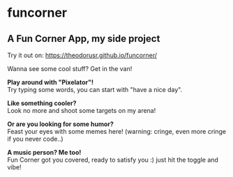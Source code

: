 # funcorner
## A Fun Corner App, my side project
Try it out on: https://theodorusr.github.io/funcorner/

Wanna see some cool stuff? Get in the van!

**Play around with "Pixelator"!**  
Try typing some words, you can start with "have a nice day".

**Like something cooler?**  
Look no more and shoot some targets on my arena!

**Or are you looking for some humor?**  
Feast your eyes with some memes here! (warning: cringe, even more cringe if you never code..)

**A music person? Me too!**  
Fun Corner got you covered, ready to satisfy you :) just hit the toggle and vibe!


